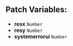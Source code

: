 ## Patch Variables:

* __resx__ ```Number```
* __resy__ ```Number```
* __systemerrorui__ ```Number```

